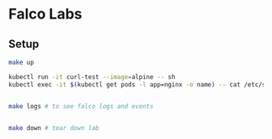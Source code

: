 # Falco Labs

## Setup

```bash
make up

kubectl run -it curl-test --image=alpine -- sh
kubectl exec -it $(kubectl get pods -l app=nginx -o name) -- cat /etc/shadow


make logs # to see falco logs and events


make down # tear down lab
```
